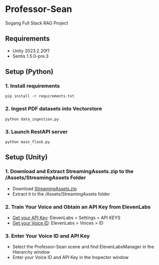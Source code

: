 # Professor-Sean
Sogang Full Stack RAG Project

## Requirements ##
- Unity 2023.2.20f1
- Sentis 1.5.0-pre.3

## Setup (Python) ##

### 1. Install requirements ###

```
pip install -r requirements.txt
```

### 2. Ingest PDF datasets into Vectorstore ###

```
python data_ingestion.py
```

### 3. Launch RestAPI server ###

```
python main_flask.py
```


## Setup (Unity) ##

### 1. Download and Extract StreamingAssets.zip to the /Assets/StreamingAssets Folder ###
- Download [StreamingAssets.zip](https://drive.google.com/file/d/1T6LUoh4jd6EAB6_97-85GVsnGUCodSUj/view?usp=sharing)
- Extract it to the /Assets/StreamingAssets folder

### 2. Train Your Voice and Obtain an API Key from ElevenLabs ###
- [Get your API Key](https://elevenlabs.io/app/settings/api-keys): ElevenLabs > Settings > API KEYS
- [Get your Voice ID](https://elevenlabs.io/app/voice-lab): ElevenLabs > Voices > ID

### 3. Enter Your Voice ID and API Key ###
- Select the Professor-Sean scene and find ElevenLabsManager in the Hierarchy window
- Enter your Voice ID and API Key in the Inspector window

